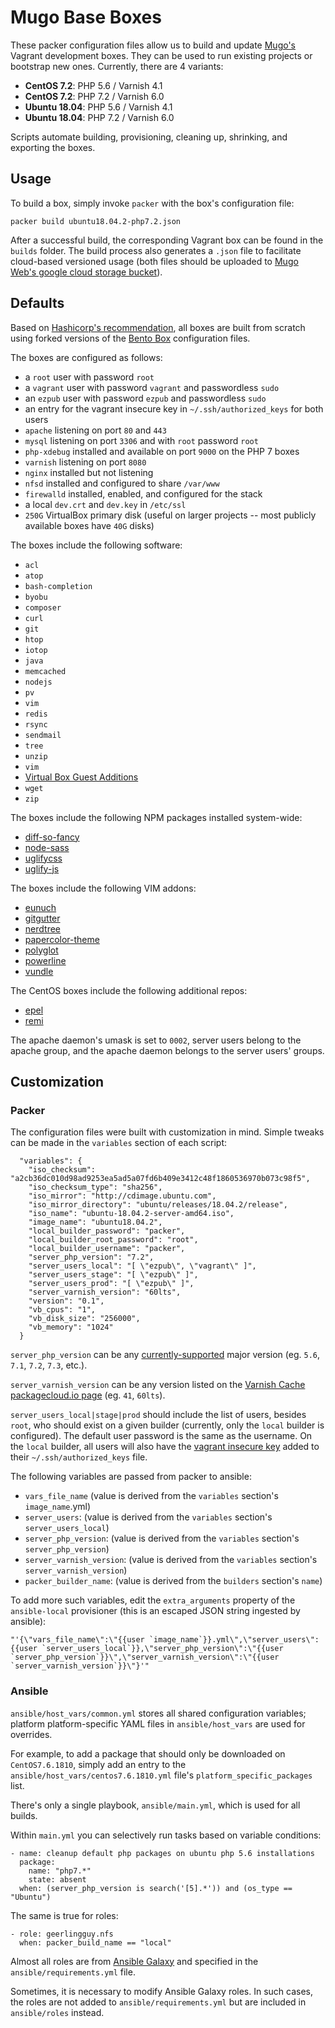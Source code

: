 # Mugo Base Boxes
These packer configuration files allow us to build and update [Mugo's](http://mugo.ca) Vagrant development boxes. They
can be used to run existing projects or bootstrap new ones. Currently, there are 4 variants:
* **CentOS 7.2**: PHP 5.6 / Varnish 4.1
* **CentOS 7.2**: PHP 7.2 / Varnish 6.0
* **Ubuntu 18.04**: PHP 5.6 / Varnish 4.1
* **Ubuntu 18.04**: PHP 7.2 / Varnish 6.0

Scripts automate building, provisioning, cleaning up, shrinking, and exporting the boxes.

## Usage
To build a box, simply invoke `packer` with the box's configuration file:
```
packer build ubuntu18.04.2-php7.2.json
```
After a successful build, the corresponding Vagrant box can be found in the `builds` folder. The build process also 
generates a `.json` file to facilitate cloud-based versioned usage (both files should be uploaded to
[Mugo Web's google cloud storage bucket](https://console.cloud.google.com/storage/browser/mugoweb)).

## Defaults
Based on [Hashicorp's recommendation](https://www.vagrantup.com/docs/boxes.html), all boxes are built from scratch 
using forked versions of the [Bento Box](https://github.com/chef/bento) configuration files.
 
The boxes are configured as follows:
* a `root` user with password `root`
* a `vagrant` user with password `vagrant` and passwordless `sudo`
* an `ezpub` user with password `ezpub` and passwordless `sudo`
* an entry for the vagrant insecure key in `~/.ssh/authorized_keys` for both users
* `apache` listening on port `80` and `443`
* `mysql` listening on port `3306` and with `root` password `root`
* `php-xdebug` installed and available on port `9000` on the PHP 7 boxes
* `varnish` listening on port `8080`
* `nginx` installed but not listening
* `nfsd` installed and configured to share `/var/www`
* `firewalld` installed, enabled, and configured for the stack
* a local `dev.crt` and `dev.key` in `/etc/ssl`
* `250G` VirtualBox primary disk (useful on larger projects -- most publicly available boxes have `40G` disks)

The boxes include the following software:
* `acl`
* `atop`
* `bash-completion`
* `byobu`
* `composer`
* `curl`
* `git`
* `htop`
* `iotop`
* `java`
* `memcached`
* `nodejs`
* `pv`
* `vim`
* `redis`
* `rsync`
* `sendmail`
* `tree`
* `unzip`
* `vim`
* [Virtual Box Guest Additions](https://docs.oracle.com/cd/E36500_01/E36502/html/qs-guest-additions.html)
* `wget`
* `zip`

The boxes include the following NPM packages installed system-wide:
 * [diff-so-fancy](https://www.npmjs.com/package/diff-so-fancy)
 * [node-sass](https://www.npmjs.com/package/node-sass)
 * [uglifycss](https://www.npmjs.com/package/uglifycss)
 * [uglify-js](https://www.npmjs.com/package/uglify-js)

The boxes include the following VIM addons:
* [eunuch](https://github.com/tpope/vim-eunuch)
* [gitgutter](https://github.com/airblade/vim-gitgutter)
* [nerdtree](https://github.com/scrooloose/nerdtree)
* [papercolor-theme](https://github.com/NLKNguyen/papercolor-theme)
* [polyglot](https://github.com/sheerun/vim-polyglot)
* [powerline](https://github.com/powerline/powerline)
* [vundle](https://github.com/VundleVim/Vundle.vim)

The CentOS boxes include the following additional repos:
 * [epel](https://fedoraproject.org/wiki/EPEL)
 * [remi](https://rpms.remirepo.net/)

The apache daemon's umask is set to `0002`, server users belong to the apache group, and the apache daemon belongs to 
the server users' groups. 
 
## Customization
### Packer
The configuration files were built with customization in mind. Simple tweaks can be made in the `variables` section 
of each script:
```
  "variables": {
    "iso_checksum": "a2cb36dc010d98ad9253ea5ad5a07fd6b409e3412c48f1860536970b073c98f5",
    "iso_checksum_type": "sha256",
    "iso_mirror": "http://cdimage.ubuntu.com",
    "iso_mirror_directory": "ubuntu/releases/18.04.2/release",
    "iso_name": "ubuntu-18.04.2-server-amd64.iso",
    "image_name": "ubuntu18.04.2",
    "local_builder_password": "packer",
    "local_builder_root_password": "root",
    "local_builder_username": "packer",
    "server_php_version": "7.2",
    "server_users_local": "[ \"ezpub\", \"vagrant\" ]",
    "server_users_stage": "[ \"ezpub\" ]",
    "server_users_prod": "[ \"ezpub\" ]",
    "server_varnish_version": "60lts",
    "version": "0.1",
    "vb_cpus": "1",
    "vb_disk_size": "256000",
    "vb_memory": "1024"
  }
```

`server_php_version` can be any [currently-supported](http://php.net/supported-versions.php) major version
(eg. `5.6`, `7.1`, `7.2`, `7.3`, etc.).

`server_varnish_version` can be any version listed on the [Varnish Cache packagecloud.io page](https://packagecloud.io/varnishcache)
(eg. `41`, `60lts`).

`server_users_local|stage|prod` should include the list of users, besides `root`, who should exist on a given 
builder (currently, only the `local` builder is configured). The default user password is the same as the username. On 
the ```local``` builder, all users will also have the 
[vagrant insecure key](https://raw.githubusercontent.com/hashicorp/vagrant/master/keys/vagrant.pub) added to their 
```~/.ssh/authorized_keys``` file.

The following variables are passed from packer to ansible:
* `vars_file_name` (value is derived from the `variables` section's `image_name`.yml)
* `server_users`: (value is derived from the `variables` section's `server_users_local`)
* `server_php_version`: (value is derived from the `variables` section's `server_php_version`)
* `server_varnish_version`: (value is derived from the `variables` section's `server_varnish_version`)
* `packer_builder_name`: (value is derived from the `builders` section's `name`)

To add more such variables, edit the `extra_arguments` property of the `ansible-local` provisioner (this is an escaped JSON 
string ingested by ansible):
```
"'{\"vars_file_name\":\"{{user `image_name`}}.yml\",\"server_users\":{{user `server_users_local`}},\"server_php_version\":\"{{user `server_php_version`}}\",\"server_varnish_version\":\"{{user `server_varnish_version`}}\"}'"
```

### Ansible
`ansible/host_vars/common.yml` stores all shared configuration variables; platform platform-specific YAML files in 
`ansible/host_vars` are used for overrides.

For example, to add a package that should only be downloaded on `CentOS7.6.1810`, simply add an entry to the 
`ansible/host_vars/centos7.6.1810.yml` file's `platform_specific_packages` list.

There's only a single playbook, `ansible/main.yml`, which is used for all builds.

Within `main.yml` you can selectively run tasks based on variable conditions:
```
- name: cleanup default php packages on ubuntu php 5.6 installations
  package:
    name: "php7.*"
    state: absent
  when: (server_php_version is search('[5].*')) and (os_type == "Ubuntu")
```

The same is true for roles:
```
- role: geerlingguy.nfs
  when: packer_build_name == "local"
```

Almost all roles are from [Ansible Galaxy](https://galaxy.ansible.com/) and specified in the `ansible/requirements.yml` 
file.

Sometimes, it is necessary to modify Ansible Galaxy roles. In such cases, the roles are not added to 
`ansible/requirements.yml` but are included in `ansible/roles` instead.